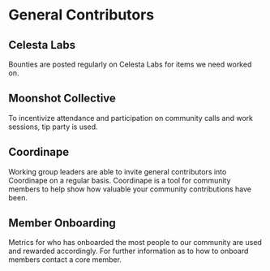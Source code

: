 # General Contributors

## Celesta Labs

Bounties are posted regularly on Celesta Labs for items we need worked on.

## Moonshot Collective

To incentivize attendance and participation on community calls and work sessions, tip party is used.

## Coordinape

Working group leaders are able to invite general contributors into Coordinape on a regular basis. Coordinape is a tool for community members to help show how valuable your community contributions have been.

## Member Onboarding

Metrics for who has onboarded the most people to our community are used and rewarded accordingly. For further information as to how to onboard members contact a core member.
